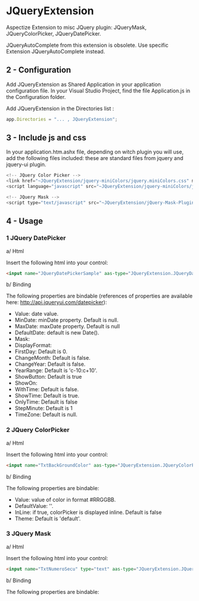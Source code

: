# JQueryExtension
Aspectize Extension to misc JQuery plugin: JQueryMask, JQueryColorPicker, JQueryDatePicker.

JQueryAutoComplete from this extension is obsolete. Use specific Extension JQueryAutoComplete instead.

## 2 - Configuration

Add JQueryExtension as Shared Application in your application configuration file.
In your Visual Studio Project, find the file Application.js in the Configuration folder.

Add JQueryExtension in the Directories list :
```javascript
app.Directories = "... , JQueryExtension";
```

## 3 - Include js and css

In your application.htm.ashx file, depending on witch plugin you will use, add the following files included: these are standard files from jquery and jquery-ui plugin.
```javascript
<!-- JQuery Color Picker -->
<link href="~JQueryExtension/jquery-miniColors/jquery.miniColors.css" media="all" rel="stylesheet" type="text/css"/> 
<script language="javascript" src="~JQueryExtension/jquery-miniColors/jquery.miniColors.min.js" type="text/javascript"></script> 

<!-- JQuery Mask -->
<script type="text/javascript" src="~JQueryExtension/jQuery-Mask-Plugin-master/jquery.mask.min.js"></script>

```

## 4 - Usage

### 1 JQuery DatePicker

a/ Html

Insert the following html into your control:
```html
<input name="JQueryDatePickerSample" aas-type="JQueryExtension.JQueryDatePicker" readonly="readonly" type="text" />
```

b/ Binding

The following properties are bindable (references of properties are available here: http://api.jqueryui.com/datepicker):
- Value: date value.
- MinDate: minDate property. Default is null.
- MaxDate: maxDate property. Default is null
- DefaultDate: default is new Date().
- Mask: 
- DisplayFormat: 
- FirstDay: Default is 0.
- ChangeMonth: Default is false.
- ChangeYear: Default is false.
- YearRange: Default is 'c-10:c+10'.
- ShowButton: Default is true
- ShowOn: 
- WithTime: Default is false.
- ShowTime: Default is true.
- OnlyTime: Default is false
- StepMinute: Default is 1
- TimeZone: Default is null.

### 2 JQuery ColorPicker

a/ Html

Insert the following html into your control:
```html
<input name="TxtBackGroundColor" aas-type="JQueryExtension.JQueryColorPicker" />
```

b/ Binding

The following properties are bindable:
- Value: value of color in format #RRGGBB.
- DefaultValue: ''.
- InLine: if true, colorPicker is displayed inline. Default is false
- Theme: Default is 'default'.

### 3 JQuery Mask

a/ Html

Insert the following html into your control:
```html
<input name="TxtNumeroSecu" type="text" aas-type="JQueryExtension.JQueryMask" class="form-control" />
```

b/ Binding

The following properties are bindable:
